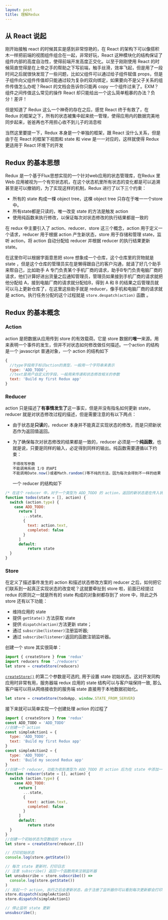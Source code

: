 ```yaml
---
layout: post
title: 理解Redux
---
```


## 从 React 说起

刚开始接触 react 的时候其实是感到非常惊艳的，在 React 的架构下可以像搭积木一样把前端的视图组件组合在一起，非常好玩<!--more-->，React 这种模块化的结构保证了组件内部的高度自治性，使得前端开发高度正交化。以至于刚刚使用 React 的时候简直觉得是在上帝之手的帮助之下写前端，触手丝滑，效率飞起，但是用了一段时间之后就很快发现了一些问题，比如父组件可以通过给子组件赋值 props，但是子组件向父组件传值却只能通过较为复杂的双向绑定，如果要向不是父子关系的组件传值怎么办呢？React 的文档会告诉你只能再 copy 一个组件过来了。EXM？组件之间传值这么常见的操作 React 却只能给出一个这么简单粗暴的办法？负分！差评！

但是知道了 Redux 这么一个神奇的存在之后，感觉 React 终于有救了，在 Redux 的框架之下，所有的状态被集中起来统一管理，使得应用内的数据完美地同步起来，爸爸再也不用担心收不到儿子的消息啦

当然这里要提一下，Redux 本身是一个单独的框架，跟 React 没什么关系，但是由于在 React 的框架下视图和 state 和 view 是一一对应的，这样就使得 Redux 更适用于 React 环境下的开发

## Redux 的基本思想

Redux 是一个基于Flux思想实现的一个针对web应用的状态管理库，在Redux 里 Web 应用被视为一个有穷状态机，在这个状态机里所有状态的变化都是可以追溯甚至是可以撤销的，为了实现这样的机制，Redux 进行了以下三个约束：

- 所有的 state 构成一棵 object tree，这棵 object tree 只存在于唯一一个store 中。
- 所有state都是只读的，唯一改变 state 的方法是触发 action
- 使用纯函数来执行修改，以保证每次对状态修改的执行结果都是一致的

在 redux 中主要引入了 action、reducer、store 这三个概念，action 用于定义一个请求，reducer 用于根据 action 产生新状态，store 用于存储和管理 state，监听 action，将 action 自动分配给 reducer 并根据 reducer 的执行结果更新 state。

在这里你可以根据字面意思把 store 想象成一个仓库，这个仓库里的货物就是 state ，但是这个仓库的管理员实在是懒得跟自己的客户沟通，就请了好几个助手来帮自己，比如助手 A 专门负责某个手机厂商的请求，助手B专门负责电脑厂商的请求，他们计算好进出货量之后通知管理员，管理员如果接到手机厂商的请求就把他分配给 A，接到电脑厂商的请求就分配给B，得到 A 和 B 的结果之后管理员就可以马上更新仓库了，在这里这些助手就是 reducer，像手机和电脑厂商的请求就是 action。执行任务分配的这个过程就是 ```store.despatch(action)``` 函数 。

## Redux 的基本概念

### Action

action 是把数据从应用传到 store 的有效载荷。它是 store 数据的**唯一**来源。用来表明一个事件的发生，但并不对状态如何修改做任何描述。一个action 的结构是一个 javascript 普通对象，一个 action 的结构如下

```javascript
{
  //type字段用于标识action的类型，一般用一个字符串来表示
  type: 'ADD_TODO',
  //text是用户自定义的字段，一般用来传递和状态修改相关的参数
  text: 'Build my first Redux app'
}
```

### Reducer

action 只是描述了**有事情发生了**这一事实，但是并没有指名如何更新 state，reducer 就是对状态修改过程的描述，但是需要注意的有以下两点：

- 由于状态是**只读**的，reducer 本身并不能真正实现状态的修改，而是只把新状态作为返回值返回。

- 为了确保每次对状态修改的结果都是一致的，reducer 必须是一个**纯函数**，也就是说，只要是同样的输入，必定得到同样的输出。纯函数需要遵循以下约束：

  ```javascript
  不得改写参数
  不能调用系统 I/O 的API
  不能调用Date.now()或者Math.random()等不纯的方法，因为每次会得到不一样的结果
  ```

  一个 reducer 的结构如下

```javascript
/* 在这个 reducer 中，对于一个类型为 ADD_TODO 的 action，返回的新状态是在传入状态数组中追加了一个元素 */
function todos(state = [], action) {
  switch (action.type) {
    case ADD_TODO:
      return [
        ...state,
        {
          text: action.text,
          completed: false
        }
      ]
      default:
      	  return state
  }
}
```

### Store

在定义了描述事件发生的 action 和描述状态修改方案的 reducer 之后，如何把它们联系到一起真正实现状态的改变呢？这就要牵扯到 store 啦，前面已经提过 redux 的原则之一就是所有的 state 构成的对象树都存到了 store 中，除此之外 store 还有以下功能：

- 维持应用的 state
- 提供 ```getState()``` 方法获取 state
- 提供 `dispatch(action)`方法更新 state；
- 通过 `subscribe(listener)`注册监听器;
- 通过 `subscribe(listener)`返回的函数注销监听器。

创建一个 store 其实很简单：

```javascript
import { createStore } from 'redux'
import reducers from './reducers'
let store = createStore(reducers)
```

[`createStore()`](http://www.redux.org.cn/docs/api/createStore.html) 的第二个参数是可选的, 用于设置 state 初始状态。这对开发同构应用时非常有用，服务器端 redux 应用的 state 结构可以与客户端保持一致, 那么客户端可以将从网络接收到的服务端 state 直接用于本地数据初始化。

```javascript
let store = createStore(todoApp, window.STATE_FROM_SERVER)
```

接下来就可以简单实现一个创建处理 action 的过程了

```javascript
import { createStore } from 'redux'
const ADD_TODO = 'ADD_TODO'
//创建一个 action
const simpleAction1 = {
  type: 'ADD_TODO',
  text: 'Build my first Redux app'
}
const simpleAction2 = {
  type: 'ADD_TODO',
  text: 'Build my second Redux app'
}
//创建一个 reducer, 功能为收到类型为 ADD_TODO 的 action 后为在 state 中添加一个条目
function reducer(state = [], action) {
  switch (action.type) {
    case ADD_TODO:
      return [
        ...state,
        {
          text: action.text,
          completed: false
        }
      ]
      default:
      	  return state
  }
}
//创建一个初始状态为空数组的 store
let store = createStore(reducer,[])

// 打印初始状态
console.log(store.getState())

// 每次 state 更新时，打印日志
// 注意 subscribe() 返回一个函数用来注销监听器
let unsubscribe = store.subscribe(() =>
  console.log(store.getState())
)
// 发起一个 action, 执行之后会更新状态，由于注册了监听器你可以看到每次更新都会打印当前状态
store.dispatch(simpleAction1)
store.dispatch(simpleAction1)

// 停止监听 state 更新
unsubscribe();
```
